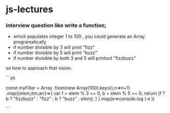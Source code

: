 # js-lectures
### interview question like write a function;
- which populates integer 1 to 100 , you could generate an Array programatically 
- if number divisible by 3 will print "fizz" 
- if number divisible by 5 will print "buzz"
- if number divisible by both 3 and 5 will printout "fizzbuzz"

so how to approach that vision.

´´´sh

const myFiller = Array
  .from(new Array(100).keys(),n=>n+1)
  .map((elem,itm,arr)=>{
    var f = elem % 3 == 0, b = elem % 5 == 0;
    return (f ? b ? "fizzbuzz" : "fizz" : b ? "buzz" : elem);
  }
).map(e=>console.log ( e ))


´´´

